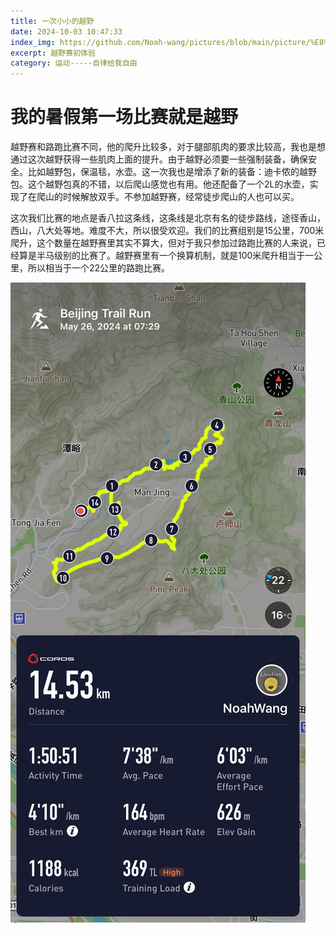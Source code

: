 ```yaml
---
title: 一次小小的越野
date: 2024-10-03 10:47:33
index_img: https://github.com/Noah-wang/pictures/blob/main/picture/%E8%B6%8A%E9%87%8E/TrailPhotoBanner.png?raw=true
excerpt: 越野赛初体验
category: 运动-----自律给我自由 
---
```


# 我的暑假第一场比赛就是越野

越野赛和路跑比赛不同，他的爬升比较多，对于腿部肌肉的要求比较高，我也是想通过这次越野获得一些肌肉上面的提升。由于越野必须要一些强制装备，确保安全。比如越野包，保温毯，水壶。这一次我也是增添了新的装备：迪卡侬的越野包。这个越野包真的不错，以后爬山感觉也有用。他还配备了一个2L的水壶，实现了在爬山的时候解放双手。不参加越野赛，经常徒步爬山的人也可以买。

这次我们比赛的地点是香八拉这条线，这条线是北京有名的徒步路线，途径香山，西山，八大处等地。难度不大，所以很受欢迎。我们的比赛组别是15公里，700米爬升，这个数量在越野赛里其实不算大，但对于我只参加过路跑比赛的人来说，已经算是半马级别的比赛了。越野赛里有一个换算机制，就是100米爬升相当于一公里，所以相当于一个22公里的路跑比赛。

![比赛数据](https://github.com/Noah-wang/pictures/blob/main/picture/%E8%B6%8A%E9%87%8E/IMG_6593.JPG?raw=true)